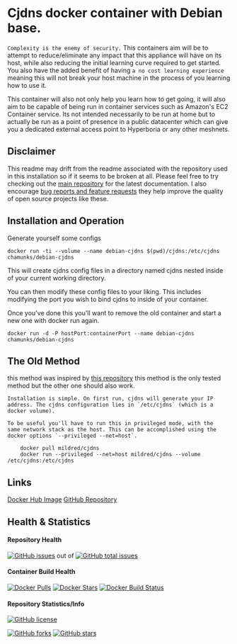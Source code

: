 # Cjdns docker container with Debian base.
`Complexity is the enemy of security.`  This containers aim will be to attempt to reduce/eliminate any impact that this appliance will have on its host, while also reducing the initial learning curve required to get started.  You also have the added benefit of having `a no cost learning experience` meaning this will not break your host machine in the process of you learning how to use it.

This container will also not only help you learn how to get going, it will also aim to be capable of being run in container services such as Amazon's EC2 Container service.  Its not intended necessarily to be run at home but to actually be run as a point of presence in a public datacenter which can give you a dedicated external access point to Hyperboria or any other meshnets.

## Disclaimer
This readme may drift from the readme associated with the repository used in this installation so if it seems to be broken at all.  Please feel free to try checking out the [main repository](https://registry.hub.docker.com/u/chamunks/debian-cjdns/) for the latest documentation.  I also encourage [bug reports and feature requests](https://github.com/chamunks/debian-cjdns/issues) they help improve the quality of open source projects like these.

## Installation and Operation
Generate yourself some configs

    docker run -ti --volume --name debian-cjdns $(pwd)/cjdns:/etc/cjdns chamunks/debian-cjdns
This will create cjdns config files in a directory named cjdns nested inside of your current working directory.

You can then modify these config files to your liking. This includes modifying the port you wish to bind cjdns to inside of your container.

Once you've done this you'll want to remove the old container and start a new one with docker run again.

    docker run -d -P hostPort:containerPort --name debian-cjdns chamunks/debian-cjdns

## The Old Method
this method was inspired by [this repository](https://registry.hub.docker.com/u/mildred/cjdns/) this method is the only tested method but the other one should also work.

    Installation is simple. On first run, cjdns will generate your IP
    address. The cjdns configuration lies in `/etc/cjdns` (which is a
    docker volume).

    To be useful you'll have to run this in privileged mode, with the
    same network stack as the host. This can be accomplished using the
    docker options `--privileged --net=host`.

        docker pull mildred/cjdns
        docker run --privileged --net=host mildred/cjdns --volume /etc/cjdns:/etc/cjdns

## Links
[Docker Hub Image](https://registry.hub.docker.com/u/chamunks/debian-cjdns/)
[GitHub Repository](https://github.com/chamunks/debian-cjdns)

## Health & Statistics
#### Repository Health
[![GitHub issues](https://img.shields.io/github/issues/chamunks/debian-cjdns.svg?style=flat-square)](https://github.com/chamunks/debian-cjdns) out of [![GitHub total issues](https://img.shields.io/github/issues-raw/chamunks/debian-cjdns.svg?style=flat-square)](https://github.com/chamunks/debian-cjdns)

#### Container Build Health
[![Docker Pulls](https://img.shields.io/docker/pulls/chamunks/debian-cjdns.svg?style=flat-square)](https://registry.hub.docker.com/u/chamunks/debian-cjdns/)
[![Docker Stars](https://img.shields.io/docker/stars/chamunks/debian-cjdns.svg?style=flat-square)](https://registry.hub.docker.com/u/chamunks/debian-cjdns/)
[![Docker Build Status](http://hubstatus.container42.com/chamunks/debian-cjdns)](https://registry.hub.docker.com/u/chamunks/debian-cjdns)

#### Repository Statistics/Info
[![GitHub license](https://img.shields.io/github/license/chamunks/debian-cjdns.svg?style=flat-square)](https://github.com/chamunks/debian-cjdns)

[![GitHub forks](https://img.shields.io/github/forks/chamunks/debian-cjdns.svg?style=flat-square)](https://github.com/chamunks/debian-cjdns)
[![GitHub stars](https://img.shields.io/github/stars/chamunks/debian-cjdns.svg?style=flat-square)](https://github.com/chamunks/debian-cjdns)
